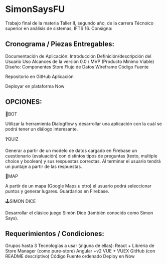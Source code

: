 # SimonSaysFU

Trabajo final de la materia Taller II, segundo año, de la carrera Técnoico superior en análisis de sistemas, IFTS 16.
Consigna: 

Cronograma / Piezas Entregables:
--------------------------------------

Documentación de Aplicación:
Introducción
Definición/descripción del Usuario
Uso
Alcances de la versión 0.0 / MVP (Producto Mínimo Viable)
Diseño:
Componentes
Store
Flujo de Datos
Wireframe
Código Fuente

Repositorio en GitHub
Aplicación

Deployar en plataforma Now


OPCIONES:
-------------

🤖BOT

Utilizar la herramienta Dialogflow y desarrollar una aplicación con la cuál se podrá tener un diálogo interesante.

❓QUIZ

Generar a partir de un modelo de datos cargado en Firebase un cuestionario (evaluación) con distintos tipos de preguntas (texto, multiple choice y boolean) y sus respuestas correctas. Al terminar el usuario tendrá un puntaje a partir de las respuestas.

📍MAP

A partir de un mapa (Google Maps u otro) el usuario podrá seleccionar puntos y generar lugares. Guardarlos en Firebase.

🕹️SIMON DICE

Desarrollar el clásico juego Simón Dice (también conocido como Simon Says).


Requerimientos / Condiciones:
-----------------------------------
Grupos hasta 3
Tecnologías a usar (alguna de ellas):
React + Librería de Store Manager (como pure-store)
Angular +v2
VUE + VUEX
GitHub (con README descriptivo)
Código Fuente ordenado
Deploy en Now
